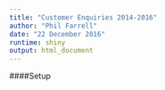 ```yaml
---
title: "Customer Enquiries 2014-2016"
author: "Phil Farrell"
date: "22 December 2016"
runtime: shiny
output: html_document
---
```




####Setup





























































































































